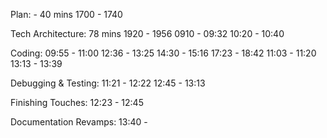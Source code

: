 Plan: - 40 mins
1700 - 1740

Tech Architecture: 78 mins
1920 - 1956
0910 - 09:32
10:20 - 10:40

Coding:
09:55 - 11:00
12:36 - 13:25
14:30 - 15:16
17:23 - 18:42
11:03 - 11:20
13:13 - 13:39

Debugging & Testing:
11:21 - 12:22
12:45 - 13:13

Finishing Touches:
12:23 - 12:45

Documentation Revamps:
13:40 - 